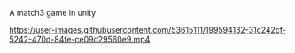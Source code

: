 
A match3 game in unity





https://user-images.githubusercontent.com/53615111/199594132-31c242cf-5242-470d-84fe-ce09d29560e9.mp4

